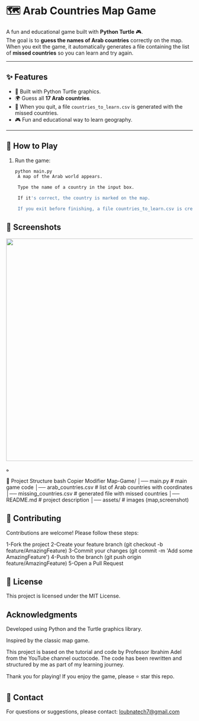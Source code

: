 # 🗺️ Arab Countries Map Game  

A fun and educational game built with **Python Turtle** 🎮.  
The goal is to **guess the names of Arab countries** correctly on the map.  
When you exit the game, it automatically generates a file containing the list of **missed countries** so you can learn and try again.  

---

## ✨ Features
- 🐢 Built with Python Turtle graphics.  
- 🌍 Guess all **17 Arab countries**.  
- 📄 When you quit, a file `countries_to_learn.csv` is generated with the missed countries.  
- 🎮 Fun and educational way to learn geography.  

---

## 🚀 How to Play
1. Run the game:
   ```bash
   python main.py
    A map of the Arab world appears.

    Type the name of a country in the input box.

    If it's correct, the country is marked on the map.

    If you exit before finishing, a file countries_to_learn.csv is created with the missing countries.

## 📸 Screenshots
<img src="https://github.com/loubnatech/Map-Game/blob/master/assets/screenshot.png?raw=true" width="600">

ه

📂 Project Structure
bash
Copier
Modifier
Map-Game/
│── main.py                 # main game code
│── arab_countries.csv      # list of Arab countries with coordinates
│── missing_countries.csv  # generated file with missed countries
│── README.md               # project description
│── assets/                 # images (map,screenshot)

## 🤝 Contributing

  Contributions are welcome! Please follow these steps:
  
1-Fork the project
2-Create your feature branch (git checkout -b feature/AmazingFeature)
3-Commit your changes (git commit -m 'Add some AmazingFeature')
4-Push to the branch (git push origin feature/AmazingFeature)
5-Open a Pull Request


## 📜 License

This project is licensed under the MIT License.

## Acknowledgments
Developed using Python and the Turtle graphics library.

Inspired by the classic map game.

This project is based on the tutorial and code by Professor Ibrahim Adel from the YouTube channel ouctocode.
The code has been rewritten and structured by me as part of my learning journey.

Thank you for playing! If you enjoy the game, please ⭐ star this repo.

## 📧 Contact

  For questions or suggestions, please contact: loubnatech7@gmail.com




